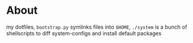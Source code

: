 # About
my dotfiles, `bootstrap.py` symlinks files into `$HOME`, `./system` is a bunch of shellscripts to diff system-configs and install default packages
